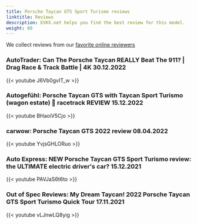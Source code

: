```yaml
---
title: Porsche Taycan GTS Sport Turismo reviews
linktitle: Reviews
description: EVKX.net helps you find the best review for this model. 
weight: 80
---
```

We collect reviews from our [favorite online reviewers](/guides/evreviewers/)

### AutoTrader: Can The Porsche Taycan REALLY Beat The 911? | Drag Race & Track Battle | 4K 30.12.2022

{{< youtube J6Vb0gvIT_w >}}

### Autogefühl: Porsche Taycan GTS with Taycan Sport Turismo (wagon estate) 🏁 racetrack REVIEW 15.12.2022

{{< youtube BHaoiV5Cjo >}}

### carwow: Porsche Taycan GTS 2022 review 08.04.2022

{{< youtube YvjsGHLORuo >}}

### Auto Express: NEW Porsche Taycan GTS Sport Turismo review: the ULTIMATE electric driver's car? 15.12.2021

{{< youtube PAVJaS6t6to >}}

### Out of Spec Reviews: My Dream Taycan! 2022 Porsche Taycan GTS Sport Turismo Quick Tour 17.11.2021

{{< youtube vLJnwLQ8yig >}}

